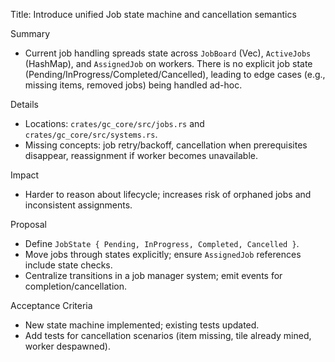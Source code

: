 Title: Introduce unified Job state machine and cancellation semantics

Summary
- Current job handling spreads state across `JobBoard` (Vec), `ActiveJobs` (HashMap), and `AssignedJob` on workers. There is no explicit job state (Pending/InProgress/Completed/Cancelled), leading to edge cases (e.g., missing items, removed jobs) being handled ad-hoc.

Details
- Locations: `crates/gc_core/src/jobs.rs` and `crates/gc_core/src/systems.rs`.
- Missing concepts: job retry/backoff, cancellation when prerequisites disappear, reassignment if worker becomes unavailable.

Impact
- Harder to reason about lifecycle; increases risk of orphaned jobs and inconsistent assignments.

Proposal
- Define `JobState { Pending, InProgress, Completed, Cancelled }`.
- Move jobs through states explicitly; ensure `AssignedJob` references include state checks.
- Centralize transitions in a job manager system; emit events for completion/cancellation.

Acceptance Criteria
- New state machine implemented; existing tests updated.
- Add tests for cancellation scenarios (item missing, tile already mined, worker despawned).
